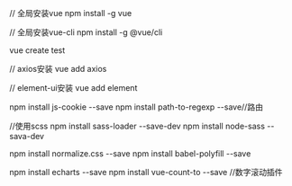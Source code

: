 // 全局安装vue
npm install -g vue

// 全局安装vue-cli
npm install -g @vue/cli

vue create test

// axios安装
vue add axios

// element-ui安装
vue add element

npm install js-cookie --save
npm install path-to-regexp  --save//路由

//使用scss
npm  install sass-loader --save-dev
npm install node-sass --sava-dev

npm install normalize.css --save
npm install babel-polyfill --save

npm install echarts --save
npm install vue-count-to --save  //数字滚动插件

